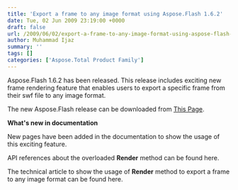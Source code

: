 ```yaml
---
title: 'Export a frame to any image format using Aspose.Flash 1.6.2'
date: Tue, 02 Jun 2009 23:19:00 +0000
draft: false
url: /2009/06/02/export-a-frame-to-any-image-format-using-aspose-flash-1-6-2/
author: Muhammad Ijaz
summary: ''
tags: []
categories: ['Aspose.Total Product Family']
---
```


Aspose.Flash 1.6.2 has been released. This release includes exciting new frame rendering feature that enables users to export a specific frame from their swf file to any image format.

The new Aspose.Flash release can be downloaded from [This Page][1].

**What's new in documentation**

New pages have been added in the documentation to show the usage of this exciting feature.

API references about the overloaded **Render** method can be found here.

The technical article to show the usage of **Render** method to export a frame to any image format can be found here.




[1]: http://www.aspose.com/community/files/51/file-format-components/aspose.flash-for-.net/default.aspx




